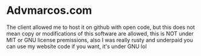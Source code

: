 # Advmarcos.com

The client allowed me to host it on github with open code, but this does not mean copy or modifications of this software are allowed, this is NOT under MIT or GNU license premissions, also I was really rusty and underpaid you can use my website code if you want, it's under GNU lol
